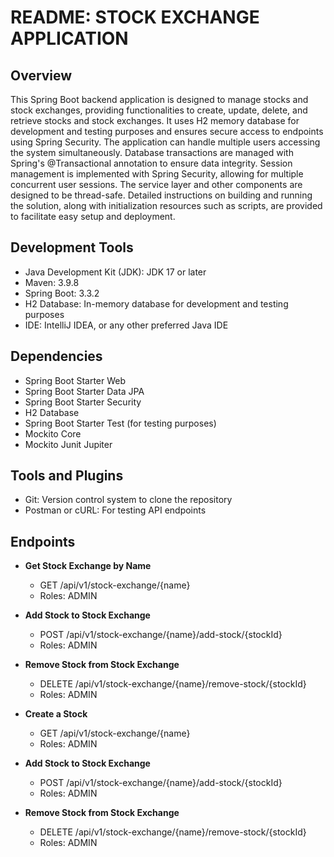# README: STOCK EXCHANGE APPLICATION

## Overview

This Spring Boot backend application is designed to manage stocks and stock exchanges, providing functionalities to create, update, delete, and retrieve stocks and stock exchanges. 
It uses H2 memory database for development and testing purposes and ensures secure access to endpoints using Spring Security. 
The application can handle multiple users accessing the system simultaneously. Database transactions are managed with Spring's @Transactional annotation to ensure data integrity. 
Session management is implemented with Spring Security, allowing for multiple concurrent user sessions. The service layer and other components are designed to be thread-safe. 
Detailed instructions on building and running the solution, along with initialization resources such as scripts, are provided to facilitate easy setup and deployment.

## Development Tools
* Java Development Kit (JDK): JDK 17 or later
* Maven: 3.9.8 
* Spring Boot: 3.3.2 
* H2 Database: In-memory database for development and testing purposes
* IDE: IntelliJ IDEA, or any other preferred Java IDE

## Dependencies
* Spring Boot Starter Web
* Spring Boot Starter Data JPA
* Spring Boot Starter Security
* H2 Database
* Spring Boot Starter Test (for testing purposes)
* Mockito Core
* Mockito Junit Jupiter

## Tools and Plugins
* Git: Version control system to clone the repository
* Postman or cURL: For testing API endpoints

## Endpoints
* **Get Stock Exchange by Name**
  - GET /api/v1/stock-exchange/{name}
  - Roles: ADMIN

* **Add Stock to Stock Exchange**
  - POST /api/v1/stock-exchange/{name}/add-stock/{stockId}
  - Roles: ADMIN

* **Remove Stock from Stock Exchange**
  - DELETE /api/v1/stock-exchange/{name}/remove-stock/{stockId}
  - Roles: ADMIN

* **Create a Stock**
  - GET /api/v1/stock-exchange/{name}
  - Roles: ADMIN

* **Add Stock to Stock Exchange**
  - POST /api/v1/stock-exchange/{name}/add-stock/{stockId}
  - Roles: ADMIN

* **Remove Stock from Stock Exchange**
  - DELETE /api/v1/stock-exchange/{name}/remove-stock/{stockId}
  - Roles: ADMIN


